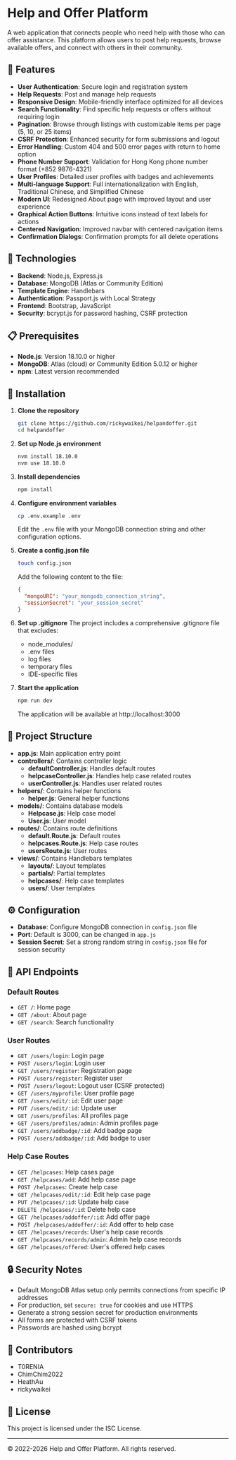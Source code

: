 # Help and Offer Platform

A web application that connects people who need help with those who can offer assistance. This platform allows users to post help requests, browse available offers, and connect with others in their community.

## 🌟 Features

- **User Authentication**: Secure login and registration system
- **Help Requests**: Post and manage help requests
- **Responsive Design**: Mobile-friendly interface optimized for all devices
- **Search Functionality**: Find specific help requests or offers without requiring login
- **Pagination**: Browse through listings with customizable items per page (5, 10, or 25 items)
- **CSRF Protection**: Enhanced security for form submissions and logout
- **Error Handling**: Custom 404 and 500 error pages with return to home option
- **Phone Number Support**: Validation for Hong Kong phone number format (+852 9876-4321)
- **User Profiles**: Detailed user profiles with badges and achievements
- **Multi-language Support**: Full internationalization with English, Traditional Chinese, and Simplified Chinese
- **Modern UI**: Redesigned About page with improved layout and user experience
- **Graphical Action Buttons**: Intuitive icons instead of text labels for actions
- **Centered Navigation**: Improved navbar with centered navigation items
- **Confirmation Dialogs**: Confirmation prompts for all delete operations

## 🔧 Technologies

- **Backend**: Node.js, Express.js
- **Database**: MongoDB (Atlas or Community Edition)
- **Template Engine**: Handlebars
- **Authentication**: Passport.js with Local Strategy
- **Frontend**: Bootstrap, JavaScript
- **Security**: bcrypt.js for password hashing, CSRF protection

## 📋 Prerequisites

- **Node.js**: Version 18.10.0 or higher
- **MongoDB**: Atlas (cloud) or Community Edition 5.0.12 or higher
- **npm**: Latest version recommended

## 🚀 Installation

1. **Clone the repository**
   ```bash
   git clone https://github.com/rickywaikei/helpandoffer.git
   cd helpandoffer
   ```

2. **Set up Node.js environment**
   ```bash
   nvm install 18.10.0
   nvm use 18.10.0
   ```

3. **Install dependencies**
   ```bash
   npm install
   ```

4. **Configure environment variables**
   ```bash
   cp .env.example .env
   ```
   Edit the `.env` file with your MongoDB connection string and other configuration options.

5. **Create a config.json file**
   ```bash
   touch config.json
   ```
   Add the following content to the file:
   ```json
   {
     "mongoURI": "your_mongodb_connection_string",
     "sessionSecret": "your_session_secret"
   }
   ```

6. **Set up .gitignore**
   The project includes a comprehensive .gitignore file that excludes:
   - node_modules/
   - .env files
   - log files
   - temporary files
   - IDE-specific files

7. **Start the application**
   ```bash
   npm run dev
   ```
   The application will be available at http://localhost:3000

## 📁 Project Structure

- **app.js**: Main application entry point
- **controllers/**: Contains controller logic
  - **defaultController.js**: Handles default routes
  - **helpcaseController.js**: Handles help case related routes
  - **userController.js**: Handles user related routes
- **helpers/**: Contains helper functions
  - **helper.js**: General helper functions
- **models/**: Contains database models
  - **Helpcase.js**: Help case model
  - **User.js**: User model
- **routes/**: Contains route definitions
  - **default.Route.js**: Default routes
  - **helpcases.Route.js**: Help case routes
  - **usersRoute.js**: User routes
- **views/**: Contains Handlebars templates
  - **layouts/**: Layout templates
  - **partials/**: Partial templates
  - **helpcases/**: Help case templates
  - **users/**: User templates

## ⚙️ Configuration

- **Database**: Configure MongoDB connection in `config.json` file
- **Port**: Default is 3000, can be changed in `app.js`
- **Session Secret**: Set a strong random string in `config.json` file for session security

## 🔌 API Endpoints

### Default Routes
- `GET /`: Home page
- `GET /about`: About page
- `GET /search`: Search functionality

### User Routes
- `GET /users/login`: Login page
- `POST /users/login`: Login user
- `GET /users/register`: Registration page
- `POST /users/register`: Register user
- `POST /users/logout`: Logout user (CSRF protected)
- `GET /users/myprofile`: User profile page
- `GET /users/edit/:id`: Edit user page
- `PUT /users/edit/:id`: Update user
- `GET /users/profiles`: All profiles page
- `GET /users/profiles/admin`: Admin profiles page
- `GET /users/addbadge/:id`: Add badge page
- `POST /users/addbadge/:id`: Add badge to user

### Help Case Routes
- `GET /helpcases`: Help cases page
- `GET /helpcases/add`: Add help case page
- `POST /helpcases`: Create help case
- `GET /helpcases/edit/:id`: Edit help case page
- `PUT /helpcases/:id`: Update help case
- `DELETE /helpcases/:id`: Delete help case
- `GET /helpcases/addoffer/:id`: Add offer page
- `POST /helpcases/addoffer/:id`: Add offer to help case
- `GET /helpcases/records`: User's help case records
- `GET /helpcases/records/admin`: Admin help case records
- `GET /helpcases/offered`: User's offered help cases

## 🔒 Security Notes

- Default MongoDB Atlas setup only permits connections from specific IP addresses
- For production, set `secure: true` for cookies and use HTTPS
- Generate a strong session secret for production environments
- All forms are protected with CSRF tokens
- Passwords are hashed using bcrypt

## 👥 Contributors

- T0RENIA
- ChimChim2022
- HeathAu
- rickywaikei

## 📄 License

This project is licensed under the ISC License.

---

© 2022-2026 Help and Offer Platform. All rights reserved.